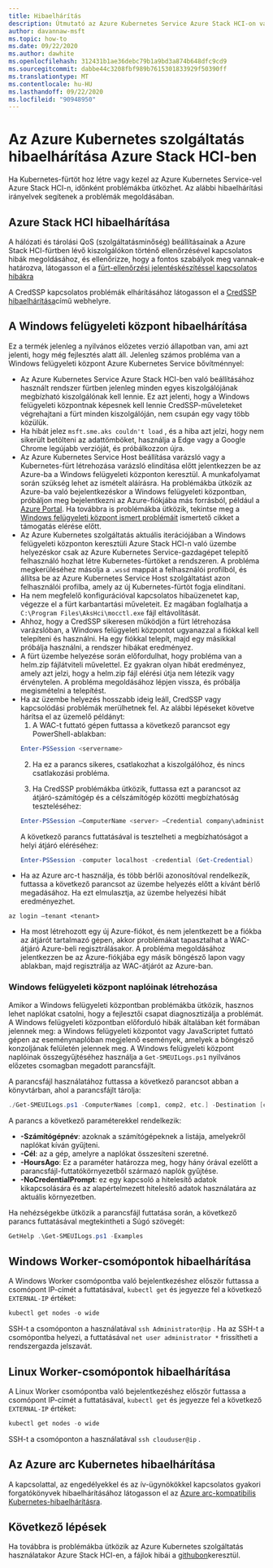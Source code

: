 ```yaml
---
title: Hibaelhárítás
description: Útmutató az Azure Kubernetes Service Azure Stack HCI-on való hibaelhárításához
author: davannaw-msft
ms.topic: how-to
ms.date: 09/22/2020
ms.author: dawhite
ms.openlocfilehash: 312431b1ae36debc79b1a9bd3a874b648dfc9cd9
ms.sourcegitcommit: dabbe44c3208fbf989b7615301833929f50390ff
ms.translationtype: MT
ms.contentlocale: hu-HU
ms.lasthandoff: 09/22/2020
ms.locfileid: "90948950"
---
```

# <a name="troubleshooting-azure-kubernetes-service-on-azure-stack-hci"></a>Az Azure Kubernetes szolgáltatás hibaelhárítása Azure Stack HCI-ben

Ha Kubernetes-fürtöt hoz létre vagy kezel az Azure Kubernetes Service-vel Azure Stack HCI-n, időnként problémákba ütközhet. Az alábbi hibaelhárítási irányelvek segítenek a problémák megoldásában. 

## <a name="troubleshooting-azure-stack-hci"></a>Azure Stack HCI hibaelhárítása
A hálózati és tárolási QoS (szolgáltatásminőség) beállításainak a Azure Stack HCI-fürtben lévő kiszolgálókon történő ellenőrzésével kapcsolatos hibák megoldásához, és ellenőrizze, hogy a fontos szabályok meg vannak-e határozva, látogasson el a [fürt-ellenőrzési jelentéskészítéssel kapcsolatos hibákra](/azure-stack/hci/manage/validate-qos)

A CredSSP kapcsolatos problémák elhárításához látogasson el a [CredSSP hibaelhárítása](/azure-stack/hci/manage/troubleshoot-credssp)című webhelyre.

## <a name="troubleshooting-windows-admin-center"></a>A Windows felügyeleti központ hibaelhárítása
Ez a termék jelenleg a nyilvános előzetes verzió állapotban van, ami azt jelenti, hogy még fejlesztés alatt áll. Jelenleg számos probléma van a Windows felügyeleti központ Azure Kubernetes Service bővítménnyel: 
* Az Azure Kubernetes Service Azure Stack HCI-ben való beállításához használt rendszer fürtben jelenleg minden egyes kiszolgálójának megbízható kiszolgálónak kell lennie. Ez azt jelenti, hogy a Windows felügyeleti központnak képesnek kell lennie CredSSP-műveleteket végrehajtani a fürt minden kiszolgálóján, nem csupán egy vagy több közülük. 
* Ha hibát jelez `msft.sme.aks couldn't load` , és a hiba azt jelzi, hogy nem sikerült betölteni az adattömböket, használja a Edge vagy a Google Chrome legújabb verzióját, és próbálkozzon újra.
* Az Azure Kubernetes Service Host beállítása varázsló vagy a Kubernetes-fürt létrehozása varázsló elindítása előtt jelentkezzen be az Azure-ba a Windows felügyeleti központon keresztül. A munkafolyamat során szükség lehet az ismételt aláírásra. Ha problémákba ütközik az Azure-ba való bejelentkezéskor a Windows felügyeleti központban, próbáljon meg bejelentkezni az Azure-fiókjába más forrásból, például a [Azure Portal](https://portal.azure.com/). Ha továbbra is problémákba ütközik, tekintse meg a [Windows felügyeleti központ ismert problémáit](/windows-server/manage/windows-admin-center/support/known-issues) ismertető cikket a támogatás elérése előtt.
* Az Azure Kubernetes szolgáltatás aktuális iterációjában a Windows felügyeleti központon keresztüli Azure Stack HCI-n való üzembe helyezéskor csak az Azure Kubernetes Service-gazdagépet telepítő felhasználó hozhat létre Kubernetes-fürtöket a rendszeren. A probléma megkerüléséhez másolja a `.wssd` mappát a felhasználói profilból, és állítsa be az Azure Kubernetes Service Host szolgáltatást azon felhasználói profilba, amely az új Kubernetes-fürtöt fogja elindítani.
* Ha nem megfelelő konfigurációval kapcsolatos hibaüzenetet kap, végezze el a fürt karbantartási műveleteit. Ez magában foglalhatja a `C:\Program Files\AksHci\mocctl.exe` fájl eltávolítását.
* Ahhoz, hogy a CredSSP sikeresen működjön a fürt létrehozása varázslóban, a Windows felügyeleti központot ugyanazzal a fiókkal kell telepíteni és használni. Ha egy fiókkal telepít, majd egy másikkal próbálja használni, a rendszer hibákat eredményez.
* A fürt üzembe helyezése során előfordulhat, hogy probléma van a helm.zip fájlátviteli művelettel. Ez gyakran olyan hibát eredményez, amely azt jelzi, hogy a helm.zip fájl elérési útja nem létezik vagy érvénytelen. A probléma megoldásához lépjen vissza, és próbálja megismételni a telepítést.
* Ha az üzembe helyezés hosszabb ideig leáll, CredSSP vagy kapcsolódási problémák merülhetnek fel. Az alábbi lépéseket követve hárítsa el az üzemelő példányt: 
    1.  A WAC-t futtató gépen futtassa a következő parancsot egy PowerShell-ablakban: 
    ```PowerShell
    Enter-PSSession <servername>
    ```
    2.  Ha ez a parancs sikeres, csatlakozhat a kiszolgálóhoz, és nincs csatlakozási probléma.
    
    3.  Ha CredSSP problémákba ütközik, futtassa ezt a parancsot az átjáró-számítógép és a célszámítógép közötti megbízhatóság teszteléséhez: 
    ```PowerShell
    Enter-PSSession –ComputerName <server> –Credential company\administrator –Authentication CredSSP
    ``` 
    A következő parancs futtatásával is tesztelheti a megbízhatóságot a helyi átjáró eléréséhez: 
    ```PowerShell
    Enter-PSSession -computer localhost -credential (Get-Credential)
    ``` 
* Ha az Azure arc-t használja, és több bérlői azonosítóval rendelkezik, futtassa a következő parancsot az üzembe helyezés előtt a kívánt bérlő megadásához. Ha ezt elmulasztja, az üzembe helyezési hibát eredményezhet.

```Azure CLI
az login –tenant <tenant>
```
* Ha most létrehozott egy új Azure-fiókot, és nem jelentkezett be a fiókba az átjárót tartalmazó gépen, akkor problémákat tapasztalhat a WAC-átjáró Azure-beli regisztrálásakor. A probléma megoldásához jelentkezzen be az Azure-fiókjába egy másik böngésző lapon vagy ablakban, majd regisztrálja az WAC-átjárót az Azure-ban.

### <a name="creating-windows-admin-center-logs"></a>Windows felügyeleti központ naplóinak létrehozása
Amikor a Windows felügyeleti központban problémákba ütközik, hasznos lehet naplókat csatolni, hogy a fejlesztői csapat diagnosztizálja a problémát. A Windows felügyeleti központban előforduló hibák általában két formában jelennek meg: a Windows felügyeleti központot vagy JavaScriptet futtató gépen az eseménynaplóban megjelenő események, amelyek a böngésző konzoljának felületén jelennek meg. A Windows felügyeleti központ naplóinak összegyűjtéséhez használja a `Get-SMEUILogs.ps1` nyilvános előzetes csomagban megadott parancsfájlt. 
 
A parancsfájl használatához futtassa a következő parancsot abban a könyvtárban, ahol a parancsfájlt tárolja: 
 
```PowerShell
./Get-SMEUILogs.ps1 -ComputerNames [comp1, comp2, etc.] -Destination [comp3] -HoursAgo [48] -NoCredentialPrompt
```
 
A parancs a következő paraméterekkel rendelkezik:
 
* **-Számítógépnév**: azoknak a számítógépeknek a listája, amelyekről naplókat kíván gyűjteni.
* **-Cél**: az a gép, amelyre a naplókat összesíteni szeretné.
* **-HoursAgo**: Ez a paraméter határozza meg, hogy hány órával ezelőtt a parancsfájl-futtatókörnyezetből származó naplók gyűjtése.
* **-NoCredentialPrompt**: ez egy kapcsoló a hitelesítő adatok kikapcsolására és az alapértelmezett hitelesítő adatok használatára az aktuális környezetben.
 
Ha nehézségekbe ütközik a parancsfájl futtatása során, a következő parancs futtatásával megtekintheti a Súgó szövegét: 
 
```PowerShell
GetHelp .\Get-SMEUILogs.ps1 -Examples
```

## <a name="troubleshooting-windows-worker-nodes"></a>Windows Worker-csomópontok hibaelhárítása 
A Windows Worker csomópontba való bejelentkezéshez először futtassa a csomópont IP-címét a futtatásával, `kubectl get` és jegyezze fel a következő `EXTERNAL-IP` értéket:

```PowerShell
kubectl get nodes -o wide
``` 
SSH-t a csomóponton a használatával `ssh Administrator@ip` . Ha az SSH-t a csomópontba helyezi, a futtatásával `net user administrator *` frissítheti a rendszergazda jelszavát. 

## <a name="troubleshooting-linux-worker-nodes"></a>Linux Worker-csomópontok hibaelhárítása 
A Linux Worker csomópontba való bejelentkezéshez először futtassa a csomópont IP-címét a futtatásával, `kubectl get` és jegyezze fel a következő `EXTERNAL-IP` értéket:

```PowerShell
kubectl get nodes -o wide
``` 
SSH-t a csomóponton a használatával `ssh clouduser@ip` . 

## <a name="troubleshooting-azure-arc-for-kubernetes"></a>Az Azure arc Kubernetes hibaelhárítása
A kapcsolattal, az engedélyekkel és az ív-ügynökökkel kapcsolatos gyakori forgatókönyvek hibaelhárításához látogasson el az [Azure arc-kompatibilis Kubernetes-hibaelhárításra](/azure/azure-arc/kubernetes/troubleshooting).

## <a name="next-steps"></a>Következő lépések
Ha továbbra is problémákba ütközik az Azure Kubernetes szolgáltatás használatakor Azure Stack HCI-en, a fájlok hibái a [githubon](https://aka.ms/aks-hci-issues)keresztül.  
